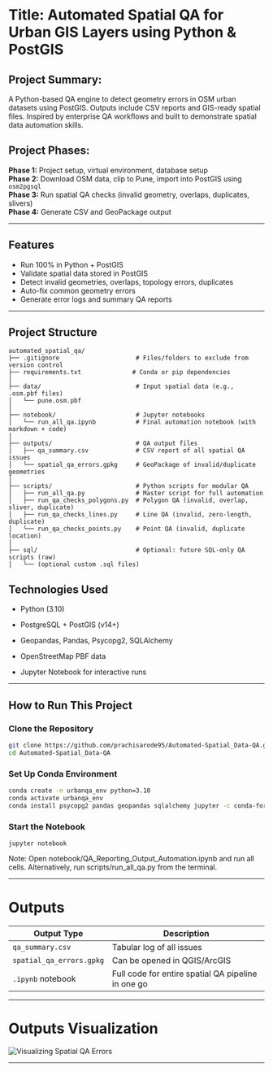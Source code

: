 # Title: Automated Spatial QA for Urban GIS Layers using Python & PostGIS

## Project Summary: 
A Python-based QA engine to detect geometry errors in OSM urban datasets using PostGIS. Outputs include CSV reports and GIS-ready spatial files. Inspired by enterprise QA workflows and built to demonstrate spatial data automation skills.

## Project Phases:

**Phase 1:** Project setup, virtual environment, database setup  
**Phase 2:** Download OSM data, clip to Pune, import into PostGIS using `osm2pgsql`  
**Phase 3:** Run spatial QA checks (invalid geometry, overlaps, duplicates, slivers)  
**Phase 4:** Generate CSV and GeoPackage output  

---
## Features
- Run 100% in Python + PostGIS
- Validate spatial data stored in PostGIS
- Detect invalid geometries, overlaps, topology errors, duplicates
- Auto-fix common geometry errors
- Generate error logs and summary QA reports

---
## Project Structure
```
automated_spatial_qa/
├── .gitignore                     # Files/folders to exclude from version control
├── requirements.txt              # Conda or pip dependencies
│
├── data/                          # Input spatial data (e.g., .osm.pbf files)
│   └── pune.osm.pbf
│
├── notebook/                      # Jupyter notebooks
│   └── run_all_qa.ipynb           # Final automation notebook (with markdown + code)
│
├── outputs/                       # QA output files
│   ├── qa_summary.csv             # CSV report of all spatial QA issues
│   └── spatial_qa_errors.gpkg     # GeoPackage of invalid/duplicate geometries
│
├── scripts/                       # Python scripts for modular QA
│   ├── run_all_qa.py              # Master script for full automation
│   ├── run_qa_checks_polygons.py  # Polygon QA (invalid, overlap, sliver, duplicate)
│   ├── run_qa_checks_lines.py     # Line QA (invalid, zero-length, duplicate)
│   └── run_qa_checks_points.py    # Point QA (invalid, duplicate location)
│
├── sql/                           # Optional: future SQL-only QA scripts (raw)
│   └── (optional custom .sql files)

```
## Technologies Used
- Python (3.10)

- PostgreSQL + PostGIS (v14+)

- Geopandas, Pandas, Psycopg2, SQLAlchemy

- OpenStreetMap PBF data

- Jupyter Notebook for interactive runs

---

## How to Run This Project

### Clone the Repository
```bash
git clone https://github.com/prachisarode95/Automated-Spatial_Data-QA.git
cd Automated-Spatial_Data-QA
```
### Set Up Conda Environment
```bash
conda create -n urbanqa_env python=3.10
conda activate urbanqa_env
conda install psycopg2 pandas geopandas sqlalchemy jupyter -c conda-forge
```
### Start the Notebook
```
jupyter notebook

```
Note: Open notebook/QA_Reporting_Output_Automation.ipynb and run all cells. Alternatively, run scripts/run_all_qa.py from the terminal.

---

# Outputs

| Output Type              | Description                  |
| ------------------------ | ---------------------------- |
| `qa_summary.csv`         | Tabular log of all issues    |
| `spatial_qa_errors.gpkg` | Can be opened in QGIS/ArcGIS |
| `.ipynb` notebook        | Full code for entire spatial QA pipeline in one go |

---
# Outputs Visualization
![Visualizing Spatial QA Errors](https://github.com/user-attachments/assets/e2c673e0-71f0-4156-b77b-20a374be66de)

---
